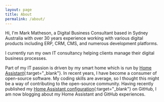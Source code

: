 ```yaml
---
layout: page
title: About
permalink: /about/
---
```


Hi, I'm Mark Matheson, a Digital Business Consultant based in Sydney Australia with over 30 years experience working with various digital products including ERP, CRM, CMS, and numerous development platforms.

I currently run my own IT consultancy helping clients manage their digital business processes.

Part of my IT passion is driven by my smart home which is run by [Home Assistant](https://home-assistant.io){:target="\_blank"}. In recent years, I have become a consumer of open-source software. My coding skills are average, so I thought this might be a way of contributing to the open-source community. Having recently published my [Home Assistant configuration](https://nzrunner.github.com/nzrunner/home-assistant){:target="\_blank"} on GitHub, I am now blogging about my Home Assistant and GitHub experiences.
